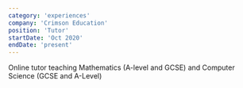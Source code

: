 ```yaml
---
category: 'experiences'
company: 'Crimson Education'
position: 'Tutor'
startDate: 'Oct 2020'
endDate: 'present'
---
```


Online tutor teaching Mathematics (A-level and GCSE) and Computer Science (GCSE and A-Level)
